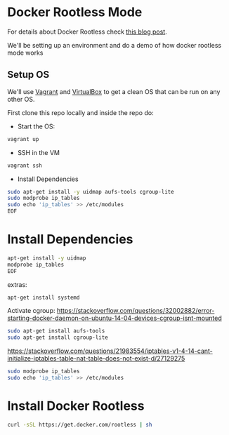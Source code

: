 # Docker Rootless Mode

For details about Docker Rootless check [this blog post](https://medium.com/@tonistiigi/experimenting-with-rootless-docker-416c9ad8c0d6).

We'll be setting up an environment and do a demo of how docker rootless mode works

## Setup OS

We'll use [Vagrant] and [VirtualBox] to get a clean OS that can be run on any other OS.

[Vagrant]: https://www.vagrantup.com/
[VirtualBox]: https://www.virtualbox.org/

First clone this repo locally and inside the repo do:

* Start the OS:

```sh
vagrant up
```

* SSH in the VM

```sh
vagrant ssh
```

* Install Dependencies

```sh
sudo apt-get install -y uidmap aufs-tools cgroup-lite
sudo modprobe ip_tables
sudo echo 'ip_tables' >> /etc/modules
EOF
```

# Install Dependencies

```sh
apt-get install -y uidmap
modprobe ip_tables
EOF
```

extras:

```sh
apt-get install systemd
```

Activate cgroup: https://stackoverflow.com/questions/32002882/error-starting-docker-daemon-on-ubuntu-14-04-devices-cgroup-isnt-mounted

```sh
sudo apt-get install aufs-tools
sudo apt-get install cgroup-lite
```

https://stackoverflow.com/questions/21983554/iptables-v1-4-14-cant-initialize-iptables-table-nat-table-does-not-exist-d/27129275

```sh
sudo modprobe ip_tables
sudo echo 'ip_tables' >> /etc/modules
```

# Install Docker Rootless

```sh
curl -sSL https://get.docker.com/rootless | sh
```
